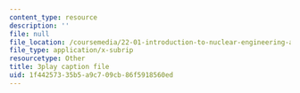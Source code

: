 ```yaml
---
content_type: resource
description: ''
file: null
file_location: /coursemedia/22-01-introduction-to-nuclear-engineering-and-ionizing-radiation-fall-2016/1f44257335b5a9c709cb86f5918560ed_kzOFhSJFihI.srt
file_type: application/x-subrip
resourcetype: Other
title: 3play caption file
uid: 1f442573-35b5-a9c7-09cb-86f5918560ed
---
```

